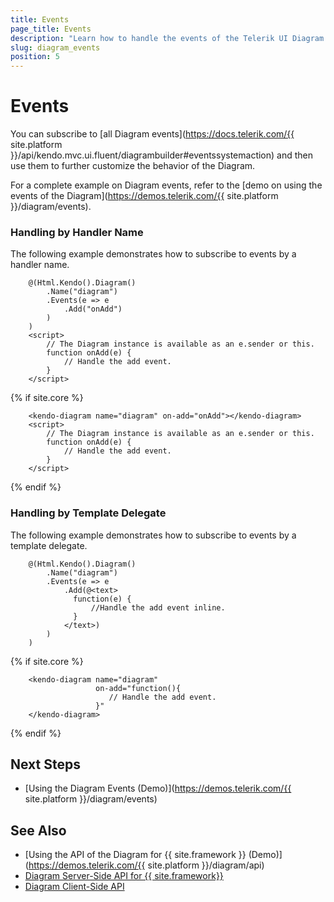 ```yaml
---
title: Events
page_title: Events
description: "Learn how to handle the events of the Telerik UI Diagram component for {{ site.framework }}."
slug: diagram_events
position: 5
---
```


# Events

You can subscribe to [all Diagram events](https://docs.telerik.com/{{ site.platform }}/api/kendo.mvc.ui.fluent/diagrambuilder#eventssystemaction) and then use them to further customize the behavior of the Diagram.

For a complete example on Diagram events, refer to the [demo on using the events of the Diagram](https://demos.telerik.com/{{ site.platform }}/diagram/events).

### Handling by Handler Name

The following example demonstrates how to subscribe to events by a handler name.

```HtmlHelper
    @(Html.Kendo().Diagram()
        .Name("diagram")
        .Events(e => e
            .Add("onAdd")
        )
    )
    <script>
        // The Diagram instance is available as an e.sender or this.
        function onAdd(e) {
            // Handle the add event.
        }
    </script>
```
{% if site.core %}
```TagHelper
    <kendo-diagram name="diagram" on-add="onAdd"></kendo-diagram>
    <script>
        // The Diagram instance is available as an e.sender or this.
        function onAdd(e) {
            // Handle the add event.
        }
    </script>
```
{% endif %}

### Handling by Template Delegate

The following example demonstrates how to subscribe to events by a template delegate.

```HtmlHelper
    @(Html.Kendo().Diagram()
        .Name("diagram")
        .Events(e => e
            .Add(@<text>
              function(e) {
                  //Handle the add event inline.
              }
            </text>)
        )
    )
```
{% if site.core %}
```TagHelper
    <kendo-diagram name="diagram" 
                   on-add="function(){
                      // Handle the add event.
                   }" 
    </kendo-diagram>
```
{% endif %}

## Next Steps

* [Using the Diagram Events (Demo)](https://demos.telerik.com/{{ site.platform }}/diagram/events)

## See Also

* [Using the API of the Diagram for {{ site.framework }} (Demo)](https://demos.telerik.com/{{ site.platform }}/diagram/api)
* [Diagram Server-Side API for {{ site.framework}}](/api/diagram)
* [Diagram Client-Side API](https://docs.telerik.com/kendo-ui/api/javascript/ui/diagram)